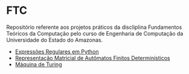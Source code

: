 # FTC
Repositório referente aos projetos práticos da discliplina Fundamentos Teóricos da Computação pelo curso de Engenharia de Computação da Universidade do Estado do Amazonas.

  - [Expressões Regulares em Python](https://github.com/jpdol/FTC/tree/master/PP1)
  - [Representação Matricial de Autômatos Finitos Determinísticos](https://github.com/jpdol/FTC/tree/master/PP2)
  - [Máquina de Turing](https://github.com/jpdol/FTC/tree/master/PP3)
